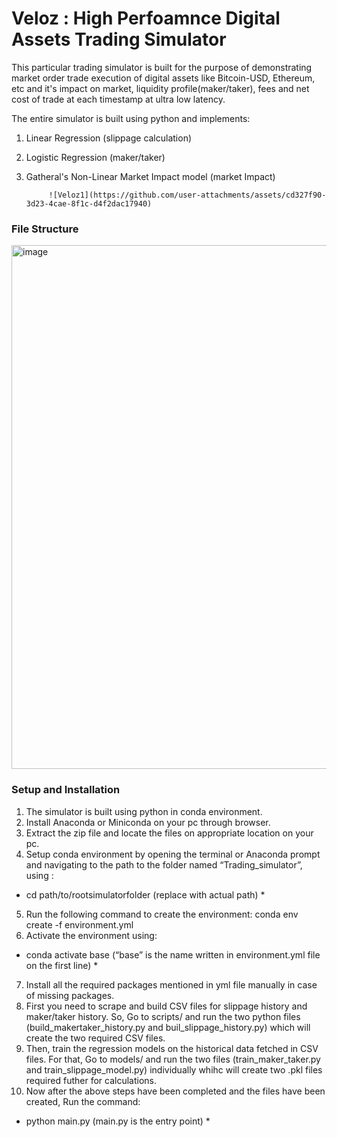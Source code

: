 # Veloz : High Perfoamnce Digital Assets Trading Simulator
This particular trading simulator is built for the purpose of demonstrating market order trade execution of digital assets like Bitcoin-USD, Ethereum, etc and it's impact on market, liquidity profile(maker/taker), fees and net cost of trade at each timestamp at ultra low latency.

The entire simulator is built using python and implements:
1. Linear Regression (slippage calculation)
2. Logistic Regression (maker/taker)
3. Gatheral's Non-Linear Market Impact model (market Impact)

            ![Veloz1](https://github.com/user-attachments/assets/cd327f90-3d23-4cae-8f1c-d4f2dac17940)



### File Structure
<img width="838" alt="image" src="https://github.com/user-attachments/assets/f11afef6-f1bf-4c22-8a58-c94ef204938c" />

### Setup and Installation
1. The simulator is built using python in conda environment.
2. Install Anaconda or Miniconda on your pc through browser.
3. Extract the zip file and locate the files on appropriate location on your pc.
4. Setup conda environment by opening the terminal or Anaconda prompt and navigating
to the path to the folder named “Trading_simulator”, using :
* cd path/to/rootsimulatorfolder (replace with actual path) *
5. Run the following command to create the environment:
conda env create -f environment.yml
6. Activate the environment using:
* conda activate base (“base” is the name written in environment.yml file on the first line) *
7. Install all the required packages mentioned in yml file manually in case of missing packages.
8. First you need to scrape and build CSV files for slippage history and maker/taker history. So, Go to scripts/ and run the two python files (build_makertaker_history.py and buil_slippage_history.py) which will create the two required CSV files.
9. Then, train the regression models on the historical data fetched in CSV files. For that, Go to models/ and run the two files (train_maker_taker.py and train_slippage_model.py) individually whihc will create two .pkl files required futher for calculations.
8. Now after the above steps have been completed and the files have been created, Run the command:
* python main.py (main.py is the entry point) *
